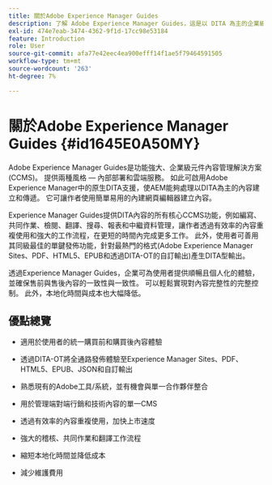 ```yaml
---
title: 關於Adobe Experience Manager Guides
description: 了解 Adobe Experience Manager Guides，這是以 DITA 為主的企業級元件內容管理解決方案。了解 Experience Manager Guides 的優勢。
exl-id: 474e7eab-3474-4362-9f1d-17cc98e53184
feature: Introduction
role: User
source-git-commit: afa77e42eec4ea900efff14f1ae5f79464591505
workflow-type: tm+mt
source-wordcount: '263'
ht-degree: 7%

---
```


# 關於Adobe Experience Manager Guides {#id1645E0A50MY}

Adobe Experience Manager Guides是功能強大、企業級元件內容管理解決方案\(CCMS\)。 提供兩種風格 — 內部部署和雲端服務。 如此可啟用Adobe Experience Manager中的原生DITA支援，使AEM能夠處理以DITA為主的內容建立和傳遞。 它可讓作者使用簡單易用的內建網頁編輯器建立內容。

Experience Manager Guides提供DITA內容的所有核心CCMS功能，例如編寫、共同作業、檢閱、翻譯、搜尋、報表和中繼資料管理，讓作者透過有效率的內容重複使用和強大的工作流程，在更短的時間內完成更多工作。 此外，使用者可善用其同級最佳的單鍵發佈功能，針對最熱門的格式(Adobe Experience Manager Sites、PDF、HTML5、EPUB和透過DITA-OT的自訂輸出)產生DITA型輸出。

透過Experience Manager Guides，企業可為使用者提供順暢且個人化的體驗，並確保售前與售後內容的一致性與一致性。 可以輕鬆實現對內容完整性的完整控制。 此外，本地化時間與成本也大幅降低。

## 優點總覽

- 適用於使用者的統一購買前和購買後內容體驗

- 透過DITA-OT將全通路發佈體驗至Experience Manager Sites、PDF、HTML5、EPUB、JSON和自訂輸出

- 熟悉現有的Adobe工具/系統，並有機會與單一合作夥伴整合

- 用於管理端對端行銷和技術內容的單一CMS

- 透過有效率的內容重複使用，加快上市速度

- 強大的稽核、共同作業和翻譯工作流程

- 縮短本地化時間並降低成本

- 減少維護費用
